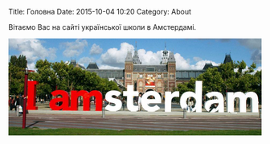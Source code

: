 Title: Головна
Date: 2015-10-04 10:20
Category: About

Вітаємо Вас на сайті української школи в Амстердамі.

![Амстердам](../images/amsterdam.jpg)

